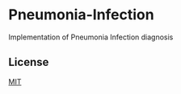 # Pneumonia-Infection
Implementation of Pneumonia Infection diagnosis

## License
[MIT](https://choosealicense.com/licenses/mit/)
